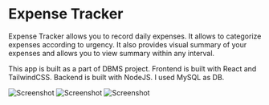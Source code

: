 # Expense Tracker
Expense Tracker allows you to record daily expenses. It allows to categorize expenses according to urgency. It also provides visual summary of your expenses and allows you to view summary within any interval.

This app is built as a part of DBMS project. Frontend is built with React and TailwindCSS. Backend is built with NodeJS. I used MySQL as DB.

![Screenshot](https://github.com/mrbpurnachandra/expense-tracker-frontend/assets/150110046/26693a0c-92e2-454f-aa83-01cb345a4f68)
![Screenshot](https://github.com/mrbpurnachandra/expense-tracker-frontend/assets/150110046/74da3ea6-0d80-4ae1-95a2-863b636b1493)
![Screenshot](https://github.com/mrbpurnachandra/expense-tracker-frontend/assets/150110046/a3160f15-a2c0-48ad-9e82-d8bf53172ac6)


